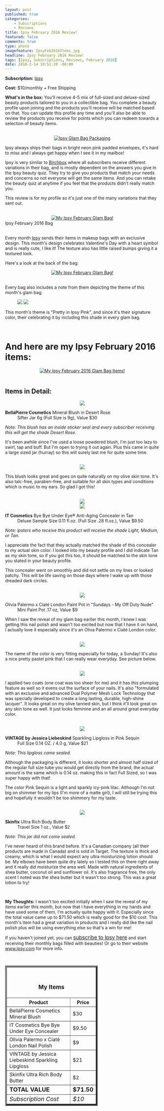 ```yaml
---
layout: post
published: true
categories: 
    - Subscriptions
    - Reviews
title: Ipsy February 2016 Review!
featured: false
comments: true
type: photo
imagefeature: IpsyFeb2016Items.jpg
headline: Ipsy February 2016 Review!
tags: [Ipsy, Subscriptions, Reviews, February 2016]
date: 2016-2-14 10:51:39 -08:00
---
```


<p></p>
<p><b>Subscription:</b> <a href="https://www.ipsy.com/new?refer=uns8d" target="_blank">Ipsy</a></p>
<p><b>Cost:</b> $10/monthly + Free Shipping</p>
<p><b>What's in the box:</b> You'll receive 4-5 mix of full-sized and deluxe-sized beauty products tailored to you in a collectible bag. You complete a beauty profile upon joining and the products you'll receive will be matched based on that. You can update this profile any time and you'll also be able to review the products you receive for points which you can redeem towards a selection of beauty items.</p>
<br>

<center><a href="https://www.ipsy.com/new?refer=uns8d" target="_blank">
<img src="/images/IpsyFeb2016Package.jpg" border="0" style="border:none;max-width:100%;" alt="Ipsy Glam Bag Packaging" />
</a></center>
<p>Ipsy always ships their bags in bright neon pink padded envelopes, it's hard to miss and I always get happy when I see it in my mailbox!</p>

<p>Ipsy is very similar to <a href="https://www.birchbox.com/invite/whatsupmailbox" target="_blank">Birchbox</a> where all subscribers receive different variations in their bag, and is mostly dependent on the answers you give in the Ipsy beauty quiz. They try to give you products that match your needs and concerns so not everyone will get the same items. And you can retake the beauty quiz at anytime if you feel that the products didn't really match you.</p>

<p>This review is for my profile so it's just one of the many variations that they sent out.</p>

<br>

<center><a href="https://www.ipsy.com/new?refer=uns8d" target="_blank">
<img src="/images/IpsyFeb2016Bag.jpg" border="0" style="border:none;max-width:100%;" alt="My Ipsy February Glam Bag!" />
</a></center>
<figcaption>Ipsy February 2016 Bag</figcaption>

<br>

<p>Every month <a href="https://www.ipsy.com/new?refer=uns8d" target="_blank">Ipsy</a> sends their items in makeup bags with an exclusive design. This month's design celebrates Valentine's Day with a heart symbol and is really cute, I like it! The texture also has little raised bumps giving it a textured look.</p>

<p>Here's a look at the back of the bag:</p>
<center><a href="https://www.ipsy.com/new?refer=uns8d" target="_blank">
<img src="/images/IpsyFeb2016Bag2.jpg" border="0" style="border:none;max-width:100%;" alt="My Ipsy February Glam Bag!" />
</a></center>

<br>

<p>Every bag also includes a note from them depicting the theme of this month's glam bag.<p>

<figure class="half">
      <img src='/images/IpsyFeb2016Info.jpg'>
      <img src='/images/IpsyFeb2016Info2.jpg'>
</figure>

<p>This month's theme is "Pretty in Ipsy Pink", and since it's their signature color, their celebrating it by including this shade in every glam bag.</p>

<br>

# And here are my Ipsy February 2016 items:
<center><a href="https://www.ipsy.com/new?refer=uns8d" target="_blank">
<img src="/images/IpsyFeb2016Items.jpg" border="0" style="border:none;max-width:100%;" alt="My Ipsy February 2016 Glam Bag Items!" />
</a></center>
<br>

## Items in Detail:

<center><a href="https://www.ipsy.com/new?refer=uns8d" target="_blank">
<img src="/images/IpsyFeb2016BellaPierreCosmeticsMineralBlushDesertRose.jpg" border="0" style="border:none;max-width:100%;" />
</a></center>
<DL>
<DT><b>BelláPierre Cosmetics</b> Mineral Blush in Desert Rose</DT>
<DD>Sifter Jar 6g (Full Size is 9g), Value $30</DD>
</DL>

<p><i>Note: This blush has an inside sticker seal and every subscriber receiving this will get the shade Desert Rose.</i></p>

<p>It's been awhile since I've used a loose powdered blush, I'm just too lazy to swirl, tap and buff. But I'm open to trying it out again. Plus this came in quite a large sized jar (hurray) so this will surely last me for quite some time.</p>

<br>

<center><a href="https://www.ipsy.com/new?refer=uns8d" target="_blank">
<img src="/images/IpsyFeb2016BellaPierreCosmeticsMineralBlushDesertRose2.jpg" border="0" style="border:none;max-width:100%;" />
</a></center>

<p>This blush looks great and goes on quite naturally on my olive skin tone. It's also talc-free, paraben-free, and suitable for all skin types and conditions which is music to my ears. So glad I got this!</p>

<br>

<center><a href="https://www.ipsy.com/new?refer=uns8d" target="_blank">
<img src="/images/IpsyFeb2016ITCosmeticsByeByeUnderEyeAntiAgingConcealer.jpg" border="0" style="border:none;max-width:100%;" />
</a></center>

<center><a href="https://www.ipsy.com/new?refer=uns8d" target="_blank">
<img src="/images/IpsyFeb2016ITCosmeticsByeByeUnderEyeAntiAgingConcealer2.jpg" border="0" style="border:none;max-width:100%;" />
</a></center>

<DL>
<DT><b>IT Cosmetics</b> Bye Bye Under Eye® Anti-Aging Concealer in Tan</DT>
<DD>Deluxe Sample Size 0.11 fl.oz. (Full Size .28 fl.oz.), Value $9.50</DD>
</DL>

<p><i>Note: ipsters who receive this product will receive the shade Light, Medium, or Tan.</i></p>

<p>I appreciate the fact that they actually matched the shade of this concealer to my actual skin color. I looked into my beauty profile and I did indicate Tan as my skin tone, so if you got this too, it should be matched to the skin tone you stated in your beauty profile.</p>

<p>This concealer went on smoothly and did not settle on my lines or looked patchy. This will be life saving on those days where I wake up with those dreaded dark circles.</p>

<br>

<center><a href="https://www.ipsy.com/new?refer=uns8d" target="_blank">
<img src="/images/IpsyFeb2016CiateLondonOliviaPalermoPaintPotSundaysMyOffDutyNude.jpg" border="0" style="border:none;max-width:100%;" />
</a></center>
<DL>
<DT>Olivia Palermo x Ciaté London Paint Pot in "Sundays - My Off Duty Nude"</DT>
<DD>Mini Paint Pot .17 oz, Value $9</DD>
</DL>

<p>When I saw the reveal of my glam bag earlier this month, I knew I was getting this nail polish and wasn't too excited but now that I have it on hand, I actually love it especially since it's an Oliva Palermo x Ciaté London color.</p>

<br>

<center><a href="https://www.ipsy.com/new?refer=uns8d" target="_blank">
<img src="/images/IpsyFeb2016CiateLondonOliviaPalermoPaintPotSundaysMyOffDutyNude2.jpg" border="0" style="border:none;max-width:100%;" />
</a></center>

<p>The name of the color is very fitting especially for today, a Sunday! It's also a nice pretty pastel pink that I can really wear everyday. See picture below.</p>

<br>

<center><a href="https://www.ipsy.com/new?refer=uns8d" target="_blank">
<img src="/images/IpsyFeb2016CiateLondonOliviaPalermoPaintPotSundaysMyOffDutyNude3.jpg" border="0" style="border:none;max-width:100%;" />
</a></center>

<p>I applied two coats (one coat was too sheer for me) and it has this plumping feature as well so it evens out the surface of your nails. It's also "formulated with an exclusive and advanced Dual Polymer Mesh Lock Technology that was specially developed to create a long lasting, durable, high-shine lacquer". It looks great on my olive tanned skin, but I think it'll look great on any skin tone as well. It just looks feminine and an all around great everyday color.</p>

<br>

<center><a href="https://www.ipsy.com/new?refer=uns8d" target="_blank">
<img src="/images/IpsyFeb2016VintageJessicaLiebeskindSparklingLipglossPinkSequin.jpg" border="0" style="border:none;max-width:100%;" />
</a></center>

<DL>
<DT><b>VINTAGE by Jessica Liebeskind</b> Sparkling Lipgloss in Pink Sequin</DT>
<DD>Full Size 0.14 OZ. / 4.0 g, Value $21</DD>
</DL>

<p><i>Note: This lipgloss came sealed.</i></p>

<p>Although the packaging is different, it looks shorter and almost half sized of the regular full size tube you would get directly from the brand, the actual amount is the same which is 0.14 oz. making this in fact Full Sized, so I was super happy with that!</p>

<p>The color Pink Sequin is a light and sparkly icy-pink lilac. Although I'm not big on shimmer for my lips (I'm more of a matte girl), I will still be trying this and hopefully it wouldn't be too shimmery for my taste.</p>

<br>

<center><a href="https://www.ipsy.com/new?refer=uns8d" target="_blank">
<img src="/images/IpsyFeb2016SkinfixUltraRichBodyButter.jpg" border="0" style="border:none;max-width:100%;" />
</a></center>

<DL>
<DT><b>Skinfix</b> Ultra Rich Body Butter</DT>
<DD>Travel Size 1 oz., Value $2</DD>
</DL>

<p><i>Note: This jar did not come sealed.</i></p>

<p>I've never heard of this brand before. It's a Canadian company (all their products are made in Canada) and is sold in Target. The texture is thick and creamy, which is what I would expect any ultra moisturizing lotion should be. My elbows have been quite dry lately so I tested this on there right away and it really did moisturize the area well. Made with natural ingredients of shea butter, coconut oil and sunflower oil. It's also fragrance free, the only scent I noted was the shea butter but it wasn't too strong. This was a great lotion to try!</p>

<br>

<p><i class="icon-exclamation-sign"></i><b> My Thoughts:</b> I wasn't too excited initially when I saw the reveal of my items earlier this month, but now that I have everything in my hands and have used some of them, I'm actually quite happy with it. Especially since the total value came up to $71.50 which is really good for the $10 cost. This month's item had a great variation in products and I really did like the nail polish plus will be using everything else so that's a win for me!</p>

<p>If you haven't joined yet, you can <a href="https://www.ipsy.com/new?refer=uns8d" target="_blank"><big>subscribe to Ipsy here</big></a> and start receiving their monthly bags filled with beauties! Or go to their website <a href="https://www.ipsy.com/new?refer=uns8d" target="_blank">www.ipsy.com</a> for more info.</p>

<br>

<TABLE  BORDER="5" style="width:60%">
   <TR>
      <TH COLSPAN="2">
         <H3><BR><center>My Items</center></H3>
      </TH>
   </TR>
      <TH>Product</TH>
      <TH>Price</TH>
  <TR>
      <TD>BelláPierre Cosmetics Mineral Blush</TD>
      <TD>$30</TD>
   </TR>
   <TR>
      <TD>IT Cosmetics Bye Bye Under Eye Concealer</TD>
      <TD>$9.50</TD>
   </TR>
    <TR>
      <TD>Olivia Palermo x Ciaté London Nail Polish</TD>
      <TD>$9</TD>
   </TR>
    <TR>
      <TD>VINTAGE by Jessica Liebeskind Sparkling Lipgloss</TD>
      <TD>$21</TD>
   </TR>
    <TR>
      <TD>Skinfix Ultra Rich Body Butter</TD>
      <TD>$2</TD>
   </TR>
   <TR>
      <TD><b><big>TOTAL VALUE</big></b></TD>
      <TD><b><big>$71.50</big></b></TD>
   </TR>
   <TR>
      <TD><i><big>Subscription Cost</big></i></TD>
      <TD><i><big>$10</big></i></TD>
   </TR>
</TABLE>
